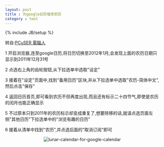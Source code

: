 ```yaml
---
layout: post
title : 为google日历增添农历
category : tool
---
```

{% include JB/setup %}

转自:[PCuSER 電腦人](http://pcuser.pixnet.net/blog/post/30095233)

1 开启浏览器,连至google日历,将日历切换至2012年1月,会发现上面的农历日期只显示到2011年12月31号

2 点选右上角的齿轮按钮,从下拉选单中选取"设定"

3 接着在"设定"页面中,找到"备用日历"区块,并从下拉选单中选取"农历-简体中文",然后点击"保存"

4 返回日历首页,即可看到农历不但再度出现,而且还有标示二十四节气,即使是农历的闰月也能正确显示

5 不过原本只到2011年的农历标示却变成重复了,想要除移的话,就请点选页面左侧"其他日历"下拉选单中的"浏览有趣的日历"

6 接着从清单中找到"农历",并点选后面的"取消订阅"即可

<center><img alt="lunar-calendar-for-google-calendar" src="{{ ASSET_PATH }}hooligan/img/post/lunar-calendar-for-google-calendar.PNG"/></center>
